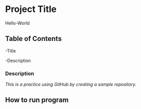 # **Project Title**
Hello-World
## **Table of Contents** 
-Title

-Description
### Description
*This is a practice using GitHub by creating a sample repository.*
## **How to run program**

  
